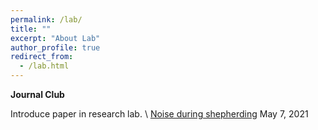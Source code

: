 ```yaml
---
permalink: /lab/
title: ""
excerpt: "About Lab"
author_profile: true
redirect_from: 
  - /lab.html
---
```



**Journal Club**

Introduce paper in research lab. \\
[Noise during shepherding](/files/rinko-05072021.pdf) May 7, 2021